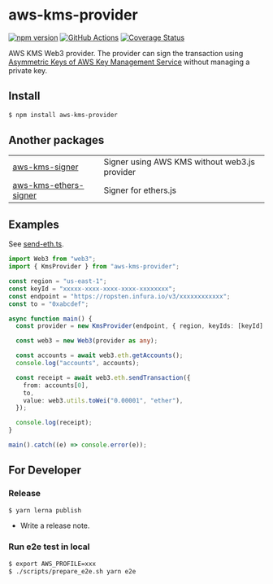 # aws-kms-provider

[![npm version](https://badge.fury.io/js/aws-kms-provider.svg)](https://www.npmjs.com/package/aws-kms-provider)
[![GitHub Actions](https://github.com/odanado/aws-kms-provider/workflows/Node%20CI/badge.svg)](https://github.com/odanado/aws-kms-provider)
[![Coverage Status](https://coveralls.io/repos/github/odanado/aws-kms-provider/badge.svg?branch=add-coveralls)](https://coveralls.io/github/odanado/aws-kms-provider?branch=add-coveralls)

AWS KMS Web3 provider. The provider can sign the transaction using [Asymmetric Keys of AWS Key Management Service](https://docs.aws.amazon.com/kms/latest/developerguide/symmetric-asymmetric.html) without managing a private key.

## Install

```bash
$ npm install aws-kms-provider
```

## Another packages

|                                                         |                                               |
| ------------------------------------------------------- | --------------------------------------------- |
| [aws-kms-signer](packages/aws-kms-signer)               | Signer using AWS KMS without web3.js provider |
| [aws-kms-ethers-signer](packages/aws-kms-ethers-signer) | Signer for ethers.js                          |

## Examples

See [send-eth.ts](https://github.com/odanado/aws-kms-provider/blob/master/examples/send-eth.ts).

```ts
import Web3 from "web3";
import { KmsProvider } from "aws-kms-provider";

const region = "us-east-1";
const keyId = "xxxxx-xxxx-xxxx-xxxx-xxxxxxxx";
const endpoint = "https://ropsten.infura.io/v3/xxxxxxxxxxxx";
const to = "0xabcdef";

async function main() {
  const provider = new KmsProvider(endpoint, { region, keyIds: [keyId] });

  const web3 = new Web3(provider as any);

  const accounts = await web3.eth.getAccounts();
  console.log("accounts", accounts);

  const receipt = await web3.eth.sendTransaction({
    from: accounts[0],
    to,
    value: web3.utils.toWei("0.00001", "ether"),
  });

  console.log(receipt);
}

main().catch((e) => console.error(e));
```

## For Developer

### Release

```bash
$ yarn lerna publish
```

- Write a release note.

### Run e2e test in local

```bash
$ export AWS_PROFILE=xxx
$ ./scripts/prepare_e2e.sh yarn e2e
```
